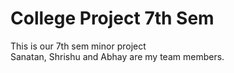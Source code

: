 # College Project 7th Sem

This is our 7th sem minor project 
<br>
Sanatan, Shrishu and Abhay are my team members.